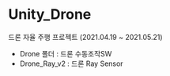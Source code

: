 # Unity_Drone
드론 자율 주행 프로젝트 (2021.04.19 ~ 2021.05.21)

- Drone 폴더 : 드론 수동조작SW
- Drone_Ray_v2 : 드론 Ray Sensor